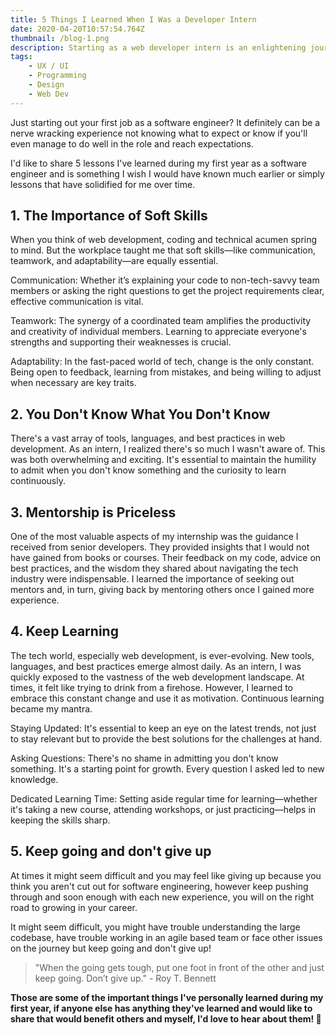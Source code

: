 ```yaml
---
title: 5 Things I Learned When I Was a Developer Intern
date: 2020-04-20T10:57:54.764Z
thumbnail: /blog-1.png
description: Starting as a web developer intern is an enlightening journey. Fresh out of school or perhaps in the middle of your studies, stepping into the real world of web development provides insights that classrooms and online courses can only hint at. Here’s a reflection on the five key takeaways from my experience as a web developer intern.
tags:
    - UX / UI
    - Programming
    - Design
    - Web Dev
---
```


Just starting out your first job as a software engineer? It definitely can be a nerve wracking experience not knowing what to expect or know if you'll even manage to do well in the role and reach expectations.

I'd like to share 5 lessons I've learned during my first year as a software engineer and is something I wish I would have known much earlier or simply lessons that have solidified for me over time.

## 1. The Importance of Soft Skills

When you think of web development, coding and technical acumen spring to mind. But the workplace taught me that soft skills—like communication, teamwork, and adaptability—are equally essential.

Communication: Whether it’s explaining your code to non-tech-savvy team members or asking the right questions to get the project requirements clear, effective communication is vital.

Teamwork: The synergy of a coordinated team amplifies the productivity and creativity of individual members. Learning to appreciate everyone's strengths and supporting their weaknesses is crucial.

Adaptability: In the fast-paced world of tech, change is the only constant. Being open to feedback, learning from mistakes, and being willing to adjust when necessary are key traits.


## 2. You Don't Know What You Don't Know

There's a vast array of tools, languages, and best practices in web development. As an intern, I realized there's so much I wasn't aware of. This was both overwhelming and exciting. It's essential to maintain the humility to admit when you don't know something and the curiosity to learn continuously.

## 3. Mentorship is Priceless


One of the most valuable aspects of my internship was the guidance I received from senior developers. They provided insights that I would not have gained from books or courses. Their feedback on my code, advice on best practices, and the wisdom they shared about navigating the tech industry were indispensable. I learned the importance of seeking out mentors and, in turn, giving back by mentoring others once I gained more experience.


## 4. Keep Learning

The tech world, especially web development, is ever-evolving. New tools, languages, and best practices emerge almost daily. As an intern, I was quickly exposed to the vastness of the web development landscape. At times, it felt like trying to drink from a firehose. However, I learned to embrace this constant change and use it as motivation. Continuous learning became my mantra.


Staying Updated: It's essential to keep an eye on the latest trends, not just to stay relevant but to provide the best solutions for the challenges at hand.


Asking Questions: There's no shame in admitting you don't know something. It's a starting point for growth. Every question I asked led to new knowledge.

Dedicated Learning Time: Setting aside regular time for learning—whether it's taking a new course, attending workshops, or just practicing—helps in keeping the skills sharp.


## 5. Keep going and don't give up

At times it might seem difficult and you may feel like giving up because you think you aren't cut out for software engineering, however keep pushing through and soon enough with each new experience, you will on the right road to growing in your career.

It might seem difficult, you might have trouble understanding the large codebase, have trouble working in an agile based team or face other issues on the journey but keep going and don't give up!

> "When the going gets tough, put one foot in front of the other and just keep going. Don’t give up." - Roy T. Bennett

**Those are some of the important things I've personally learned during my first year, if anyone else has anything they've learned and would like to share that would benefit others and myself, I'd love to hear about them! 🙂**
